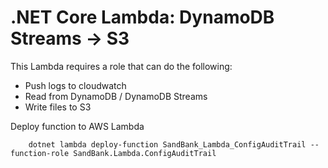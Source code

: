 # .NET Core Lambda: DynamoDB Streams -> S3

This Lambda requires a role that can do the following:
* Push logs to cloudwatch
* Read from DynamoDB / DynamoDB Streams
* Write files to S3

Deploy function to AWS Lambda
```
    dotnet lambda deploy-function SandBank_Lambda_ConfigAuditTrail --function-role SandBank.Lambda.ConfigAuditTrail
```
